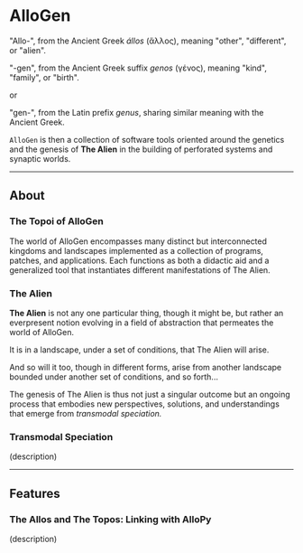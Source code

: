 # AlloGen

"Allo-", from the Ancient Greek *állos* (ἄλλος), meaning "other", "different", or "alien".

"-gen", from the Ancient Greek suffix *genos* (γένος), meaning "kind", "family", or "birth".

or 

"gen-", from the Latin prefix *genus*, sharing similar meaning with the Ancient Greek.

`AlloGen` is then a collection of software tools oriented around the genetics and the genesis of **The Alien** in the building of perforated systems and synaptic worlds.

---

## About

### The Topoi of **AlloGen**

The world of AlloGen encompasses many distinct but interconnected kingdoms and landscapes implemented as a collection of programs, patches, and applications.  Each functions as both a didactic aid and a generalized tool that instantiates different manifestations of The Alien.

### The Alien

**The Alien** is not any one particular thing, though it might be, but rather an everpresent notion evolving in a field of abstraction that permeates the world of AlloGen.

It is in a landscape, under a set of conditions, that The Alien will arise.  

And so will it too, though in different forms, arise from another landscape bounded under another set of conditions, and so forth...

The genesis of The Alien is thus not just a singular outcome but an ongoing process that embodies new perspectives, solutions, and understandings that emerge from *transmodal speciation.*

### Transmodal Speciation

(description)

---

## Features

### The Allos and The Topos:  Linking with AlloPy

(description)
